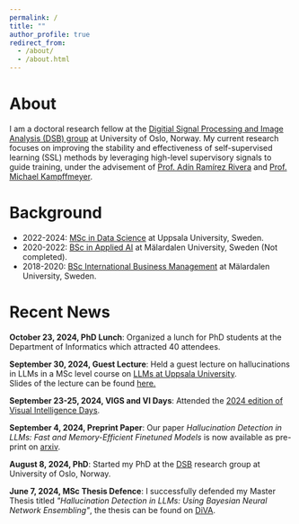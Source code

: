 ```yaml
---
permalink: /
title: ""
author_profile: true
redirect_from: 
  - /about/
  - /about.html
---  
```


About
======
I am a doctoral research fellow at the [Digitial Signal Processing and Image Analysis (DSB) group](https://www.mn.uio.no/ifi/english/research/groups/dsb/) at University of Oslo, Norway.
My current research focuses on improving the stability and effectiveness of self-supervised learning (SSL) methods by leveraging high-level supervisory signals to guide training, under the advisement of [Prof. Adín Ramírez Rivera](https://adin.gitlab.io/) and [Prof. Michael Kampffmeyer](https://sites.google.com/view/michaelkampffmeyer).

Background
======
- 2022-2024: [MSc in Data Science](https://www.uu.se/en/study/programme/masters-programme-data-science-machine-learning-and-statistics) at Uppsala University, Sweden.
- 2020-2022: [BSc in Applied AI](https://www.mdu.se/utbildning/program/kandidatprogrammet-i-tillampad-ai) at Mälardalen University, Sweden (Not completed).
- 2018-2020: [BSc International Business Management](https://www.mdu.se/en/malardalen-university/education/international/programme/international-business-management) at Mälardalen University, Sweden.

Recent News
======
**October 23, 2024, PhD Lunch**: Organized a lunch for PhD students at the Department of Informatics which attracted 40 attendees.  

**September 30, 2024, Guest Lecture**: Held a guest lecture on hallucinations in LLMs in a MSc level course on [LLMs at Uppsala University](https://www.uu.se/en/study/course?query=1RT730).  
Slides of the lecture can be found [here.](/files/lecture_hallucination.pdf)  

**September 23-25, 2024, VIGS and VI Days**: Attended the [2024 edition of Visual Intelligence Days](https://www.visual-intelligence.no/news/another-successful-visual-intelligence-days).  

**September 4, 2024, Preprint Paper**: Our paper *Hallucination Detection in LLMs: Fast and Memory-Efficient Finetuned Models* is now available as pre-print on [arxiv](https://arxiv.org/abs/2409.02976).  

**August 8, 2024, PhD**: Started my PhD at the [DSB](https://www.mn.uio.no/ifi/english/research/groups/dsb/) research group at University of Oslo, Norway.  

**June 7, 2024, MSc Thesis Defence**: I successfully defended my Master Thesis titled *"Hallucination Detection in LLMs: Using Bayesian Neural Network Ensembling"*, the thesis can be found on [DiVA](https://www.diva-portal.org/smash/record.jsf?pid=diva2%3A1887965&dswid=-1498).  
